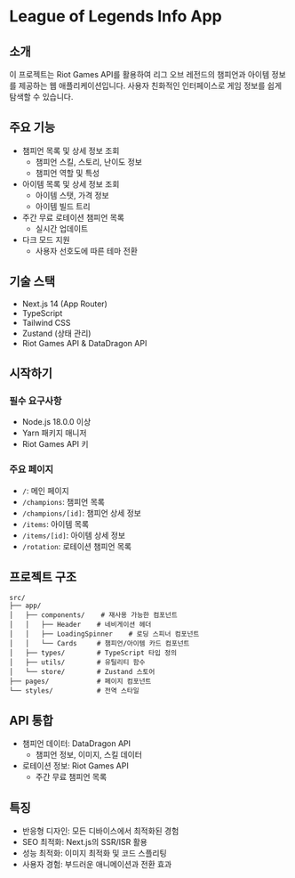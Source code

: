 # League of Legends Info App

## 소개

이 프로젝트는 Riot Games API를 활용하여 리그 오브 레전드의 챔피언과 아이템 정보를 제공하는 웹 애플리케이션입니다. 사용자 친화적인 인터페이스로 게임 정보를 쉽게 탐색할 수 있습니다.

## 주요 기능

- 챔피언 목록 및 상세 정보 조회
  - 챔피언 스킬, 스토리, 난이도 정보
  - 챔피언 역할 및 특성
- 아이템 목록 및 상세 정보 조회
  - 아이템 스탯, 가격 정보
  - 아이템 빌드 트리
- 주간 무료 로테이션 챔피언 목록
  - 실시간 업데이트
- 다크 모드 지원
  - 사용자 선호도에 따른 테마 전환

## 기술 스택

- Next.js 14 (App Router)
- TypeScript
- Tailwind CSS
- Zustand (상태 관리)
- Riot Games API & DataDragon API

## 시작하기

### 필수 요구사항

- Node.js 18.0.0 이상
- Yarn 패키지 매니저
- Riot Games API 키

### 주요 페이지

- `/`: 메인 페이지
- `/champions`: 챔피언 목록
- `/champions/[id]`: 챔피언 상세 정보
- `/items`: 아이템 목록
- `/items/[id]`: 아이템 상세 정보
- `/rotation`: 로테이션 챔피언 목록

## 프로젝트 구조

```
src/
├── app/
│   ├── components/    # 재사용 가능한 컴포넌트
│   │   ├── Header    # 네비게이션 헤더
│   │   ├── LoadingSpinner    # 로딩 스피너 컴포넌트
│   │   └── Cards     # 챔피언/아이템 카드 컴포넌트
│   ├── types/        # TypeScript 타입 정의
│   ├── utils/        # 유틸리티 함수
│   └── store/        # Zustand 스토어
├── pages/            # 페이지 컴포넌트
└── styles/           # 전역 스타일
```

## API 통합

- 챔피언 데이터: DataDragon API
  - 챔피언 정보, 이미지, 스킬 데이터
- 로테이션 정보: Riot Games API
  - 주간 무료 챔피언 목록

## 특징

- 반응형 디자인: 모든 디바이스에서 최적화된 경험
- SEO 최적화: Next.js의 SSR/ISR 활용
- 성능 최적화: 이미지 최적화 및 코드 스플리팅
- 사용자 경험: 부드러운 애니메이션과 전환 효과
